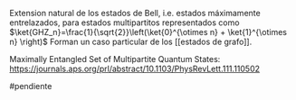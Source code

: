 Extension natural de los estados de Bell, i.e. estados máximamente entrelazados, para estados multipartitos representados como
		$\ket{GHZ_n}=\frac{1}{\sqrt{2}}\left(\ket{0}^{\otimes n} + \ket{1}^{\otimes n}  \right)$
Forman un caso particular de los [[estados de grafo]].

Maximally Entangled Set of Multipartite Quantum States:
	https://journals.aps.org/prl/abstract/10.1103/PhysRevLett.111.110502

#pendiente 